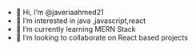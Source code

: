 - 👋 Hi, I’m @javeriaahmed21
- 👀 I’m interested in java ,javascript,react
- 🌱 I’m currently learning MERN Stack
- 💞️ I’m looking to collaborate on React based projects


<!---
javeriaahmed21/javeriaahmed21 is a ✨ special ✨ repository because its `README.md` (this file) appears on your GitHub profile.
You can click the Preview link to take a look at your changes.
--->
